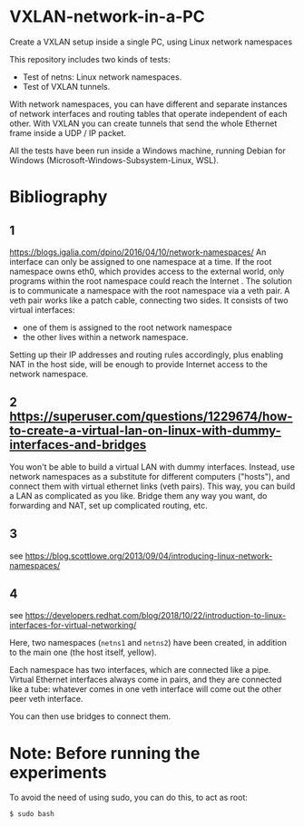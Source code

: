 # VXLAN-network-in-a-PC
Create a VXLAN setup inside a single PC, using Linux network namespaces

This repository includes two kinds of tests:
-	Test of netns: Linux network namespaces.
-	Test of VXLAN tunnels.

With network namespaces, you can have different and separate instances of network interfaces and routing tables that operate independent of each other.
With VXLAN you can create tunnels that send the whole Ethernet frame inside a UDP / IP packet.

All the tests have been run inside a Windows machine, running Debian for Windows (Microsoft-Windows-Subsystem-Linux, WSL). 

# Bibliography

## 1
https://blogs.igalia.com/dpino/2016/04/10/network-namespaces/ 
An interface can only be assigned to one namespace at a time. If the root namespace owns eth0, which provides access to the external world, only programs within the root namespace could reach the Internet .
The solution is to communicate a namespace with the root namespace via a veth pair. A veth pair works like a patch cable, connecting two sides. It consists of two virtual interfaces:
-	one of them is assigned to the root network namespace
-	the other lives within a network namespace.

Setting up their IP addresses and routing rules accordingly, plus enabling NAT in the host side, will be enough to provide Internet access to the network namespace.

## 2 https://superuser.com/questions/1229674/how-to-create-a-virtual-lan-on-linux-with-dummy-interfaces-and-bridges
You won't be able to build a virtual LAN with dummy interfaces.
Instead, use network namespaces as a substitute for different computers ("hosts"), and connect them with virtual ethernet links (veth pairs).
This way, you can build a LAN as complicated as you like. Bridge them any way you want, do forwarding and NAT, set up complicated routing, etc.

## 3
see https://blog.scottlowe.org/2013/09/04/introducing-linux-network-namespaces/ 

## 4
see https://developers.redhat.com/blog/2018/10/22/introduction-to-linux-interfaces-for-virtual-networking/ 

Here, two namespaces (`netns1` and `netns2`) have been created, in addition to the main one (the host itself, yellow).

Each namespace has two interfaces, which are connected like a pipe. Virtual Ethernet interfaces always come in pairs, and they are connected like a tube: whatever comes in one veth interface will come out the other peer veth interface.

You can then use bridges to connect them.

# Note: Before running the experiments
To avoid the need of using sudo, you can do this, to act as root:
```
$ sudo bash
```
